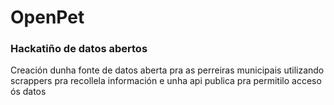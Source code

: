 # OpenPet
### Hackatiño de datos abertos
Creación dunha fonte de datos aberta pra as perreiras municipais utilizando scrappers pra recollela información e unha api publica pra permitilo acceso ós datos
